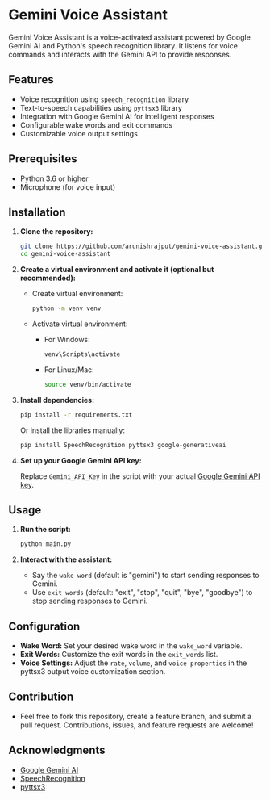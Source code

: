 # Gemini Voice Assistant

Gemini Voice Assistant is a voice-activated assistant powered by Google Gemini AI and Python's speech recognition library. It listens for voice commands and interacts with the Gemini API to provide responses.

## Features

- Voice recognition using `speech_recognition` library
- Text-to-speech capabilities using `pyttsx3` library
- Integration with Google Gemini AI for intelligent responses
- Configurable wake words and exit commands
- Customizable voice output settings

## Prerequisites

- Python 3.6 or higher
- Microphone (for voice input)

## Installation

1. **Clone the repository:**

   ```bash
   git clone https://github.com/arunishrajput/gemini-voice-assistant.git
   cd gemini-voice-assistant
   ```

2. **Create a virtual environment and activate it (optional but recommended):**

   - Create virtual environment:

     ```bash
     python -m venv venv
     ```

   - Activate virtual environment:
     - For Windows:
       ```bash
       venv\Scripts\activate
       ```
     - For Linux/Mac:
       ```bash
       source venv/bin/activate
       ```

3. **Install dependencies:**

   ```bash
   pip install -r requirements.txt
   ```

   Or install the libraries manually:

   ```bash
   pip install SpeechRecognition pyttsx3 google-generativeai
   ```

4. **Set up your Google Gemini API key:**

   Replace `Gemini_API_Key` in the script with your actual [Google Gemini API key](https://aistudio.google.com/app/apikey).

## Usage

1. **Run the script:**

   ```bash
   python main.py
   ```

2. **Interact with the assistant:**

   - Say the `wake word` (default is "gemini") to start sending responses to Gemini.
   - Use `exit words` (default: "exit", "stop", "quit", "bye", "goodbye") to stop sending responses to Gemini.

## Configuration

- **Wake Word:** Set your desired wake word in the `wake_word` variable.
- **Exit Words:** Customize the exit words in the `exit_words` list.
- **Voice Settings:** Adjust the `rate`, `volume`, and `voice properties` in the pyttsx3 output voice customization section.

## Contribution

- Feel free to fork this repository, create a feature branch, and submit a pull request. Contributions, issues, and feature requests are welcome!

## Acknowledgments

- [Google Gemini AI](https://aistudio.google.com/app/apikey)
- [SpeechRecognition](https://github.com/Uberi/speech_recognition)
- [pyttsx3](https://github.com/nateshmbhat/pyttsx3)
